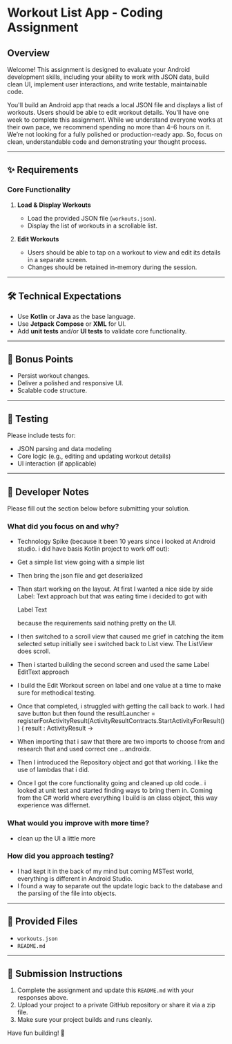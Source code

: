 # Workout List App - Coding Assignment

## Overview

Welcome! This assignment is designed to evaluate your Android development skills, including your ability to work with JSON data, build clean UI, implement user interactions, and write testable, maintainable code.

You'll build an Android app that reads a local JSON file and displays a list of workouts. Users should be able to edit workout details.
You'll have one week to complete this assignment. While we understand everyone works at their own pace, we recommend spending no more than 4–6 hours on it. We’re not looking for a fully polished or production-ready app.  So, focus on clean, understandable code and demonstrating your thought process.

---

## ✨ Requirements

### Core Functionality

1. **Load & Display Workouts**
   - Load the provided JSON file (`workouts.json`).
   - Display the list of workouts in a scrollable list.

2. **Edit Workouts**
   - Users should be able to tap on a workout to view and edit its details in a separate screen.
   - Changes should be retained in-memory during the session.
---

## 🛠 Technical Expectations

- Use **Kotlin** or **Java** as the base language.
- Use **Jetpack Compose** or **XML** for UI.
- Add **unit tests** and/or **UI tests** to validate core functionality.

---

## 🎯 Bonus Points

- Persist workout changes.
- Deliver a polished and responsive UI.
- Scalable code structure.

---

## 🧪 Testing

Please include tests for:
- JSON parsing and data modeling
- Core logic (e.g., editing and updating workout details)
- UI interaction (if applicable)

---

## 📝 Developer Notes

Please fill out the section below before submitting your solution.

### What did you focus on and why?
- Technology Spike (because it been 10 years since i looked at Android studio. i did have basis Kotlin project to work off out):
- Get a simple list view going with a simple list   
- Then  bring the json file and get deserialized 
- Then start working on the layout.  At first I wanted a nice side by side 
    Label: Text  approach but that was eating time i decided to got with 

    Label
    Text

    because the requirements said nothing pretty on the UI.
- I then  switched to a scroll view that caused me grief in catching  the item  selected 
    setup initially see i switched back to  List view.  The ListView does scroll.
-  Then i started building the second screen and used the same
    Label
    EditText approach
-  I build the Edit Workout screen on label and one value at a time to make sure for methodical 
    testing.
- Once that completed,  i struggled with getting the call back to work.  I had save button but 
   then found the
   resultLauncher = registerForActivityResult(ActivityResultContracts.StartActivityForResult()) { result : ActivityResult ->
- When importing that i saw that there are two imports to choose from and research that and used correct one
    ...androidx.
- Then I introduced the Repository object and got that working.  I like the use of lambdas that i did. 
- Once I got the core functionality going and cleaned up old code.. i looked at unit test and started 
  finding ways to bring them in.  Coming from  the C# world where everything I build is an class object,
  this way experience was differnet.

### What would you improve with more time?
-  clean up the UI a little more

### How did you approach testing?
- I had kept it in the back of my mind but coming MSTest world, everything is different in Android Studio.
- I found a way to separate out the update logic back to the database and the parsiing of the file into objects.

---

## 📁 Provided Files

- `workouts.json`
- `README.md`

---

## 🚀 Submission Instructions

1. Complete the assignment and update this `README.md` with your responses above.
2. Upload your project to a private GitHub repository or share it via a zip file.
3. Make sure your project builds and runs cleanly.

Have fun building! 💪
